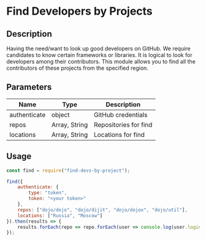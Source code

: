 Find Developers by Projects
===========================

Description
-----------

Having the need/want to look up good developers on GitHub. We require candidates to know certain frameworks or libraries.
It is logical to look for developers among their contributors. This module allows you to find all the contributors of
these projects from the specified region.

Parameters
----------

| Name 			| Type 			| Description 			|
| ------------- | ------------- | ---- 					|
| authenticate 	| object 		| GitHub credentials 	|
| repos 		| Array, String | Repositories for find |
| locations 	| Array, String | Locations for find 	|

Usage
-----

```javascript
const find = require("find-devs-by-project");

find({
	authenticate: {
		type: "token",
		token: "<your token>"
	},
	repos: ["dojo/dojo", "dojo/dijit", "dojo/dojox", "dojo/util"],
	locations: ["Russia", "Moscow"]
}).then(results => {
	results.forEach(repo => repo.forEach(user => console.log(user.login, user.html_url, "\n")));
});
```